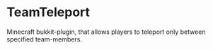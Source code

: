 TeamTeleport
============

Minecraft bukkit-plugin, that allows players to teleport only between specified team-members.
